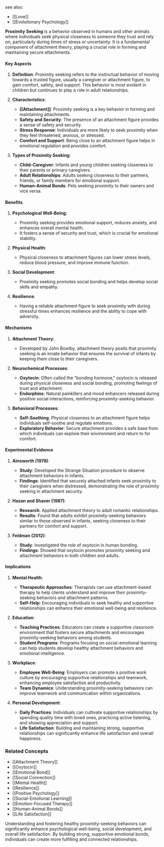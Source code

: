see also:
- [[Love]]
- [[Evolutionary Psychology]]

**Proximity Seeking** is a behavior observed in humans and other animals where individuals seek physical closeness to someone they trust and rely on, particularly during times of stress or uncertainty. It is a fundamental component of attachment theory, playing a crucial role in forming and maintaining secure attachments.

#### Key Aspects

1. **Definition**:
   Proximity seeking refers to the instinctual behavior of moving towards a trusted figure, usually a caregiver or attachment figure, to gain comfort, safety, and support. This behavior is most evident in children but continues to play a role in adult relationships.

2. **Characteristics**:
   - **[[Attachment]]**: Proximity seeking is a key behavior in forming and maintaining attachments.
   - **Safety and Security**: The presence of an attachment figure provides a sense of safety and security.
   - **Stress Response**: Individuals are more likely to seek proximity when they feel threatened, anxious, or stressed.
   - **Comfort and Support**: Being close to an attachment figure helps in emotional regulation and provides comfort.

3. **Types of Proximity Seeking**:
   - **Child-Caregiver**: Infants and young children seeking closeness to their parents or primary caregivers.
   - **Adult Relationships**: Adults seeking closeness to their partners, friends, or family members for emotional support.
   - **Human-Animal Bonds**: Pets seeking proximity to their owners and vice versa.

#### Benefits

1. **Psychological Well-Being**:
   - Proximity seeking provides emotional support, reduces anxiety, and enhances overall mental health.
   - It fosters a sense of security and trust, which is crucial for emotional stability.

2. **Physical Health**:
   - Physical closeness to attachment figures can lower stress levels, reduce blood pressure, and improve immune function.

3. **Social Development**:
   - Proximity seeking promotes social bonding and helps develop social skills and empathy.

4. **Resilience**:
   - Having a reliable attachment figure to seek proximity with during stressful times enhances resilience and the ability to cope with adversity.

#### Mechanisms

1. **Attachment Theory**:
   - Developed by John Bowlby, attachment theory posits that proximity seeking is an innate behavior that ensures the survival of infants by keeping them close to their caregivers.

2. **Neurochemical Processes**:
   - **Oxytocin**: Often called the "bonding hormone," oxytocin is released during physical closeness and social bonding, promoting feelings of trust and attachment.
   - **Endorphins**: Natural painkillers and mood enhancers released during positive social interactions, reinforcing proximity-seeking behavior.

3. **Behavioral Processes**:
   - **Self-Soothing**: Physical closeness to an attachment figure helps individuals self-soothe and regulate emotions.
   - **Exploratory Behavior**: Secure attachment provides a safe base from which individuals can explore their environment and return to for comfort.

#### Experimental Evidence

1. **Ainsworth (1978)**:
   - **Study**: Developed the Strange Situation procedure to observe attachment behaviors in infants.
   - **Findings**: Identified that securely attached infants seek proximity to their caregivers when distressed, demonstrating the role of proximity seeking in attachment security.

2. **Hazan and Shaver (1987)**:
   - **Research**: Applied attachment theory to adult romantic relationships.
   - **Results**: Found that adults exhibit proximity-seeking behaviors similar to those observed in infants, seeking closeness to their partners for comfort and support.

3. **Feldman (2012)**:
   - **Study**: Investigated the role of oxytocin in human bonding.
   - **Findings**: Showed that oxytocin promotes proximity seeking and attachment behaviors in both children and adults.

#### Implications

1. **Mental Health**:
   - **Therapeutic Approaches**: Therapists can use attachment-based therapy to help clients understand and improve their proximity-seeking behaviors and attachment patterns.
   - **Self-Help**: Encouraging individuals to seek healthy and supportive relationships can enhance their emotional well-being and resilience.

2. **Education**:
   - **Teaching Practices**: Educators can create a supportive classroom environment that fosters secure attachments and encourages proximity-seeking behaviors among students.
   - **Student Programs**: Programs focusing on social-emotional learning can help students develop healthy attachment behaviors and emotional intelligence.

3. **Workplace**:
   - **Employee Well-Being**: Employers can promote a positive work culture by encouraging supportive relationships and teamwork, enhancing employee satisfaction and productivity.
   - **Team Dynamics**: Understanding proximity-seeking behaviors can improve teamwork and communication within organizations.

4. **Personal Development**:
   - **Daily Practices**: Individuals can cultivate supportive relationships by spending quality time with loved ones, practicing active listening, and showing appreciation and support.
   - **Life Satisfaction**: Building and maintaining strong, supportive relationships can significantly enhance life satisfaction and overall happiness.

### Related Concepts

- [[Attachment Theory]]
- [[Oxytocin]]
- [[Emotional Bond]]
- [[Social Connection]]
- [[Mental Health]]
- [[Resilience]]
- [[Positive Psychology]]
- [[Social-Emotional Learning]]
- [[Emotion-Focused Therapy]]
- [[Human-Animal Bonds]]
- [[Life Satisfaction]]

Understanding and fostering healthy proximity-seeking behaviors can significantly enhance psychological well-being, social development, and overall life satisfaction. By building strong, supportive emotional bonds, individuals can create more fulfilling and connected relationships.